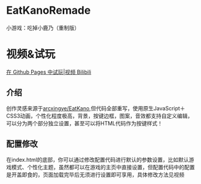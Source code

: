 # EatKanoRemade
小游戏：吃掉小鹿乃（重制版）
# 视频&试玩
[在 Github Pages 中试玩](https://bugteas.github.io/EatKanoRemade/index.html)|[视频 Bilibili](http://localhost)
## 介绍
  创作灵感来源于[arcxingye/EatKano](https://github.com/arcxingye/EatKano),但代码全部重写，使用原生JavaScript＋CSS3动画，个性化程度极高，背景，按键边框，图案，音效都支持自定义编辑，可以分为两个部分独立设置，甚至可以将HTML代码作为按键样式！
## 配置修改
  在index.html的底部，你可以通过修改配置代码进行默认的参数设置，比如默认游戏模式、个性化主题，虽然都可以在游戏的主页中直接设置，但配置代码中的配置是开盖即食的，页面加载完毕后无须进行设置即可享用，具体修改方法见视频
